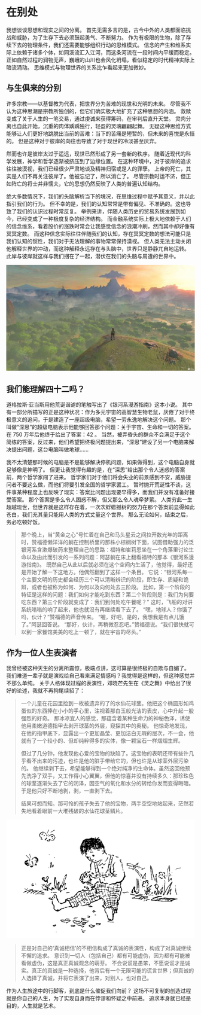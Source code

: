 

# 在别处

我想谈谈思想和现实之间的分离。
首先无需多言的是，古今中外的人类都面临挑战和威胁，为了生存下去必须鼓起勇气、不断努力。
作为有极限的生物，除了存续下去的物理条件，我们还需要能够组织行动的思维模式。
信念的产生和维系实际上依赖于诸多个体，如同溪流汇入江河，而这条河流在一段时间内平缓而稳定。
正如自然过程的润物无声，巍峨的山川也会风化坍塌，看似稳定的时代精神实际上暗流涌动。
思维模式与物理世界的关系比乍看起来更加微妙。


## 与生俱来的分别

许多宗教——以基督教为代表，把世界分为苦难的现世和光明的未来。
尽管我不认为这种思潮是宗教所独创的，但它们确实极大地扩充了这种思想的内涵。
救赎变成了关于人生的一笔交易，通过虔诚来获得筹码，在审判后直升天堂。
灵肉分离也自此开始，沉重的肉体踽踽独行，轻盈的灵魂翩翩起舞。
无疑这种思维方式能够让人们更好地跳脱出当前的苦难：当下的苦痛是短暂的，但未来的喜悦是永恒的。
但是这种对于彼岸的向往也导致了对于现世的冷淡甚至厌弃。

然而也许是彼岸太过于遥远，现世已然形成了另一套新的秩序。
随着近现代的科学发展，神学和哲学逐渐被挤压到了边缘位置。
在这种环境中，对于彼岸的追求往往被漠视，我们已经很少严肃地谈及精神归宿或是人的罪孽。
上帝的死亡，其实是人们不再关注彼岸了。他被忘记了，所以消亡了。
尽管宗教时运不济，但正如阵亡的将士并非懦夫，它的思想仍然反映了人类的普遍认知结构。

绝大多数情况下，我们的头脑解析当下的境况，在思维过程中赋予其意义，并以此指引我们的行为。
但不幸的是，我们的认知常常是带有偏见、不准确的。这也导致了我们的认识过程时常反复。
举例来讲，伴随人类历史的贸易系统发展到如今，已经变成了一种极度复杂的经济结构。
而金融系统实际上极大地依赖于人们的信念维系，看着股价的涨跌时常会让我感觉信念的浪潮冲刷，然而其中却好像有冥冥定数。
而这种信念实际往往伴随我们的认知，存在冥冥定数的想法可能只是我们认知的惯性，我们对于无法理解的事物常常保持漠视。
但人类无法主动关闭他解释世界的冲动，而这种解释永远存在与头脑中，世界只是静静兀自地运转。
此岸与彼岸就这样与我们捆在了一起，潜伏在我们的头脑与周遭的世界中。

![alone](/images/alone.jpg)

## 我们能理解四十二吗？

道格拉斯·亚当斯用他荒诞谐谑的笔触写出了《银河系漫游指南》这本小说。
其中有一部分所描写的正是这种状况：作为多元宇宙的高智慧生物老鼠，厌倦了对于终极意义的追问，于是建造了一座超级电脑，希望一劳永逸地解决这个问题。
那个叫做“深思”的超级电脑表示他能够回答那个问题：关于宇宙、生命和一切的答案。在 750 万年后他终于给出了答案：42 。
当然，被弄昏头的群众不会满足于这个简练的答案，反过来，他们希望把终极问题提出来，“深思”建设了另一个电脑来解决提出问题，这台电脑叫做地球……

我不太清楚那时候的电脑是不是能够解决停机问题，如果做得到，这个电脑自身就足够像是神明了。
但更让我觉得有趣的是，在“深思”给出那个令人迷惑的答案前，两个哲学家闯了进来。
哲学家们对于他们将会失业的前景感到不安，威胁提问者不要这么做，而他们将要引发全国的哲学家罢工。
暂时抛开荒诞性不谈，这件事某种程度上也反映了现实：答案比问题出现要早得多，而我们并没有准备好接受答案。
那个答案是多么令人困惑不解，但又那么令人魂牵梦萦。
人类穷此一生超越现世，但世界就是这样存在着，一次次蜉蝣撼树的努力在那个答案前显得如此苍白，我们充其量只能用人类的方式丈量这个世界。
那么无论如何，结束之后，务必吃顿好饭。

> 那个晚上，当“黄金之心”号忙着在自己和马头星云之间拉开数光年的距离时，赞福德懒洋洋的躺在控制桥里的那株小棕榈树下面，试图借助强力的泛银河系含漱爆破药来整理自己的思路：福特和崔莉恩坐在一个角落里讨论生命以及由此而引发的一系列问题：阿瑟躺在床上翻看福特的那本《银河系漫游指南》。
> 既然自己从此以后就必须在这个空间内生活了，他觉得，最好还是开始了解一下这地方。他偶然翻到了这样一个条目。
> 它说：“银河系每一个主要文明的历史都会经历三个可以清晰辨识的阶段，即生存、质疑和诡辩，或者也被称为如何、为何以及向何处去三阶段。
> 比如，第一个阶段的特征是这样的问题：我们如何才能吃到东西？第二个阶段则是：我们为何要吃东西？第三个阶段就变成了：我们到何处吃午餐呢？”
> 这时，飞船的对讲系统嗡嗡的响了起来，他也就沒有再继续看下去了。
> “嘿，地球人？你饿了吗，伙计？”赞福德的声音传来。
> “喔，好吧，是的，我想我是有点儿饿了。”阿瑟回答说。
> “那好，伙计，再稍微忍忍吧。”赞福德说。“我们很快就可以到一家餐馆美美的吃上一顿了，就在宇宙的尽头。”


## 作为一位人生表演者

我曾经被这种天生的分离所震惊，极端点讲，这可算是很终极的自欺与自媚了。
我们难道一辈子就是演戏给自己看来满足情感吗？我觉得是这样的，但这种感觉并不那么单纯。
关于人格体现过程的表演性，邓晓芒先生在《灵之舞》中给出了很好的论述，我就不再狗尾续貂了：

> 一个儿童在花园里捡到一枚被遗弃的了的水仙花球茎。他把这个椭圆形如鸡蛋似的东西捧在小小的手心里，注视着那白玉般光洁的表皮，心中升起一股强烈的好奇。
> 那冰凉宜人的感觉，那蕴含着某种生命力的神秘色泽，诱使他用柔嫩道德指甲去剥开球茎的外层，窥探其中的奥秘。
> 他惊奇地发现，在他的指甲底下，显露出一个更加晶莹、更加洁白无瑕的层次，不一会，他就有了一个较小的、但却纯粹得多的实体，像一颗宝石一样熠熠生辉。
> 
> 但过了几分钟，他发现他心爱的宝物的缺陷了。这宝物的表明还带有些许几乎看不出来的污迹，也许是他的脏手带给它的，但也许是从球茎外层污染的。
> 他继续剥下去，希望能够得到一个绝对纯净的生命体。虽然这回他预先洗净了双手，又工作得小心翼翼，但他的惊喜并没有持续多久：那珍珠色的球茎逐渐失去了它的润泽，因空气的氧化和水分的转给你发而变得晦暗。
> 于是他只好不断地剥，剥，一直剥下去。
> 
> 结果可想而知。那可怜的孩子失去了他的宝物，两手空空地站起来，茫然若失地看着眼前一大堆残破的水仙花球茎鳞片。

![kid](/images/kid.png)

> 正是对自己的‘真诚相信’的不相信构成了真诚的表演性，构成了对真诚继续不懈的追求。
> 意识到一切人（包括自己）都有可能虚伪，因为都有可能被看做虚伪，这是真正真诚观念的萌芽。
> 不会说谎是愚笨，不愿说谎才是诚实。真正的真诚是一种选择，他背后有一个无限可能的谎言世界；但真诚的人选择了真诚，并将它表演了出来，对别人，也对自己。

作为人生旅途中的行脚客，到底是什么催促我们向前？
这场不可复制的创造过程就是你自己的人生，为了实现自身而在悖谬和怀疑之中前进。
追求本身就已经是目的，人生就是艺术。


